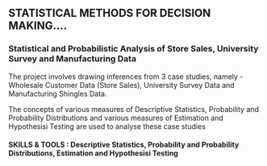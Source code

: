 ## STATISTICAL METHODS FOR DECISION MAKING.... 

### Statistical and Probabilistic Analysis of Store Sales, University Survey and Manufacturing Data

The project involves drawing inferences from 3 case studies, namely - Wholesale Customer Data (Store Sales), University Survey Data and Manufacturing Shingles Data. 

The concepts of various measures of Descriptive Statistics, Probability and Probability Distributions and various measures of Estimation and Hypothesisi Testing are used to analyse these case studies

#### SKILLS & TOOLS : Descriptive Statistics, Probability and Probability Distributions, Estimation and Hypothesisi Testing
